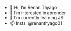 - 👋 Hi, I’m Renan Thyago
- 👀 I’m interested in aprender
- 🌱 I’m currently learning JS
- 📫 Insta: @renanthyago01

<!---
renanthyago01/renanthyago01 is a ✨ special ✨ repository because its `README.md` (this file) appears on your GitHub profile.
You can click the Preview link to take a look at your changes.
--->
